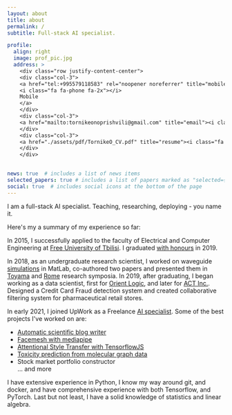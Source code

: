 ```yaml
---
layout: about
title: about
permalink: /
subtitle: Full-stack AI specialist.

profile:
  align: right
  image: prof_pic.jpg
  address: >
    <div class="row justify-content-center">
    <div class="col-3">
    <a href="tel:+995579118583" rel="noopener noreferrer" title="mobile"> 
    <i class="fa fa-phone fa-2x"></i>
    Mobile
    </a>
    </div>
    <div class="col-3">
    <a href="mailto:tornikeonoprishvili@gmail.com" title="email"><i class="fa fa-envelope fa-2x"></i>Email</a>
    </div>
    <div class="col-3">
    <a href="./assets/pdf/TornikeO_CV.pdf" title="resume"><i class="fa fa-file fa-2x"></i>Résumé</a>
    </div>
    </div>
    

news: true  # includes a list of news items
selected_papers: true # includes a list of papers marked as "selected={true}"
social: true  # includes social icons at the bottom of the page
---
```


I am a full-stack AI specialist. Teaching, researching, deploying - you name it. 

Here's my a summary of my experience so far:

In 2015, I successfully applied to the faculty of Electrical and Computer Engineering at [Free University of Tbilisi](https://freeuni.edu.ge/en). I graduated [with honours]({{site.baseurl}}/assets/pdf/score-transcript.pdf) in 2019.

In 2018, as an undergraduate research scientist, I worked on waveguide [simulations](https://en.wikipedia.org/wiki/Finite-difference_time-domain_method) in MatLab, co-authored two papers and presented them in [Toyama](https://www.piers.org/piers2018Toyama/reg.php) and [Rome](https://www.piers.org/piers2019Rome/) research symposia.
In 2019, after graduating, I began working as a data scientist, first for [Orient Logic](https://www.ol.ge/en), and later for [ACT Inc.](https://act-global.com/en/main/georgia). Designed a Credit Card Fraud detection system and created collaborative filtering system for pharmaceutical retail stores. 

In early 2021, I joined UpWork as a Freelance [AI specialist](https://www.upwork.com/freelancers/~01a3aea673f4f7db6c). Some of the best projects I've worked on are:

- [Automatic scientific blog writer](https://tornikeo.github.io/projects/7_project/)
- [Facemesh with mediapipe](https://tornikeo.github.io/facemesh/)
- [Attentional Style Transfer with TensorflowJS](https://tornikeo.github.io/stylize-website-js/)
- [Toxicity prediction from molecular graph data](https://tornikeo.github.io/projects/2_project/)
- Stock market portfolio constructor  
  ... and more

I have extensive experience in Python, I know my way around git, and docker, and have comprehensive experience with both Tensorflow, and PyTorch. Last but not least, I have a solid knowledge of statistics and linear algebra.  